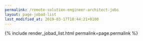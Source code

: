 ```yaml
---
permalink: /remote-solution-engineer-architect-jobs
layout: page-jobad-list
last_modified_at: 2019-03-17T18:44:21+0100
---
```

{% include render_jobad_list.html permalink=page.permalink %}
